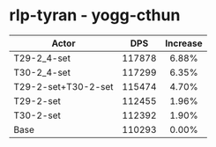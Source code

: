 # rlp-tyran - yogg-cthun
| Actor | DPS | Increase |
|---|:---:|:---:|
|T29-2_4-set|117878|6.88%|
|T30-2_4-set|117299|6.35%|
|T29-2-set+T30-2-set|115474|4.70%|
|T29-2-set|112455|1.96%|
|T30-2-set|112392|1.90%|
|Base|110293|0.00%|
